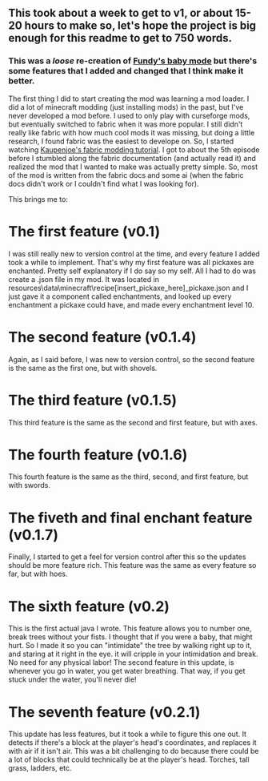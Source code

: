 ## This took about a week to get to v1, or about **15-20** hours to make so, let's hope the project is big enough for this readme to get to 750 words.

### This was a *loose* re-creation of [Fundy's baby mode](https://www.youtube.com/watch?v=Hld36cKKcm0) but there's some features that I added and changed that I think make it better.

The first thing I did to start creating the mod was learning a mod loader.
I did a lot of minecraft modding (just installing mods) in the past, but I've never developed a mod before.
I used to only play with curseforge mods, but eventually switched to fabric when it was more popular.
I still didn't really like fabric with how much cool mods it was missing, but doing a little research, I found fabric was the easiest to develope on.
So, I started watching [Kaupenjoe's fabric modding tutorial](https://www.youtube.com/watch?v=bVho57E_1hU&list=PLKGarocXCE1H_HxOYihQMq0mlpqiUJj4L).
I got to about the 5th episode before I stumbled along the fabric documentation (and actually read it) and realized the mod that I wanted to make was actually pretty simple.
So, most of the mod is written from the fabric docs and some ai (when the fabric docs didn't work or I couldn't find what I was looking for).

This brings me to:
# The first feature (v0.1)
I was still really new to version control at the time, and every feature I added took a while to implement.
That's why my first feature was all pickaxes are enchanted. Pretty self explanatory if I do say so my self.
All I had to do was create a .json file in my mod. It was located in resources\data\minecraft\recipe\[insert_pickaxe_here]_pickaxe.json
and I just gave it a component called enchantments, and looked up every enchantment a pickaxe could have, and made every enchantment level 10.

# The second feature (v0.1.4)
Again, as I said before, I was new to version control, so the second feature is the same as the first one, but with shovels.

# The third feature (v0.1.5)
This third feature is the same as the second and first feature, but with axes.

# The fourth feature (v0.1.6)
This fourth feature is the same as the third, second, and first feature, but with swords.

# The fiveth and final enchant feature (v0.1.7)
Finally, I started to get a feel for version control after this so the updates should be more feature rich.
This feature was the same as every feature so far, but with hoes.

# The sixth feature (v0.2)
This is the first actual java I wrote.
This feature allows you to number one, break trees without your fists.
I thought that if you were a baby, that might hurt. So I made it so you can "intimidate" the tree by walking right up to it, and staring at it right in the eye.
it will cripple in your intimidation and break. No need for any physical labor!
The second feature in this update, is whenever you go in water, you get water breathing. That way, if you get stuck under the water, you'll never die!

# The seventh feature (v0.2.1)
This update has less features, but it took a while to figure this one out.
It detects if there's a block at the player's head's coordinates, and replaces it with air if it isn't air.
This was a bit challenging to do because there could be a lot of blocks that could technically be at the player's head.
Torches, tall grass, ladders, etc.
